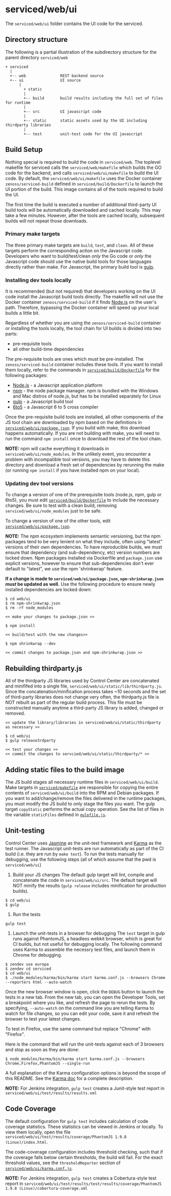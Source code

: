 # serviced/web/ui

The `serviced/web/ui` folder contains the UI code for the serviced.

## Directory structure
The following is a partial illustration of the subdirectory structure for the parent directory `serviced/web`
 ```
 + serviced
   |
   +-- web               REST backend source
   +-- ui                UI source
       |
 	     + static
         |
         +-- build       build results including the full set of files for runtime
         |
         +-- src         UI javascript code
         |
         +-- static      static assets used by the UI including thirdparty libraries
         |
         +-- test        unit-test code for the UI javascript
 ```

## Build Setup
Nothing special is required to build the code in `serviced/web`. The toplevel
makefile for serviced calls the `serviced/web/makefile` which builds the GO code for the backend,
and calls `serviced/web/ui/makefile` to build the UI code.  By default, the `serviced/web/ui/makefile` uses
the Docker container `zenoss/serviced-build` defined in `serviced/build/Dockerfile` to launch
the UI portion of the build. This image contains all of the tools required to build the UI.

The first time the build is executed a number of additional third-party UI build tools will be automatically
downloaded and cached locally. This may take a few minutes. However, after the tools are cached
locally, subsequent builds will not repeat those downloads.

### Primary make targets
The three primary make targets are `build`, `test`, and `clean`. All of these targets perform the corresponding
action on the Javascript code. Developers who want to build/test/clean _only_ the Go code or _only_ the Javascript code should use the native build tools for those languages directly rather than make. For Javascript, the primary build tool is [gulp](http://gulpjs.com/).

### Installing dev tools locally
It is recommended (but not required) that developers working on the UI code install the Javascript build tools directly.
The makefile will not use the Docker container `zenoss/serviced-build` if it finds [Node.js](http://nodejs.org)
on the user's path. Therefore, bypassing the Docker container will speed up your local builds a little bit.

Regardless of whether you are using the `zenoss/serviced-build` container or installing the tools locally, the tool chain for UI builds is divided into two parts:
  * pre-requisite tools
  * all other build-time dependencies

The pre-requisite tools are ones which must be pre-installed. The `zenoss/serviced-build` container includes these tools.
If you want to install them locally, refer to the commands in [`serviced/build/Dockerfile`](../../build/Dockerfile) for the following packages:
  * [Node.js](http://nodejs.org) - a Javascript application platform
  * [npm](https://www.npmjs.com/) - the node package manager. npm is bundled with the Windows and Mac distros of node.js, but has to be installed separately for Linux
  * [gulp](http://gulpjs.com/) - a Javascript build tool
  * [6to5](https://6to5.org/) - a Javascript 6 to 5 cross compiler

Once the pre-requisite build tools are installed, all other components of the JS tool chain are downloaded by npm based on the definitions in [`serviced/web/ui/package.json`](./package.json).  If you build with make, this download happens automatically. If you are not building with make, you will need to run the command `npm install` once to download the rest of the tool chain.

**NOTE:** npm will cache everything it downloads in `serviced/web/ui/node_modules`.  In the unlikely event, you encounter a problem with
incompatible tool versions, you may have to delete this directory and download a fresh set of dependencies by rerunning the make (or running `npm install` if you have installed npm on your local).

### Updating dev tool versions
To change a version of one of the prerequisite tools (node.js, npm, gulp or 6to5), you must edit [`serviced/build/Dockerfile`](../../build/Dockerfile) to include the necessary changes.  Be sure to test with a clean build, removing `serviced/web/ui/node_modules` just to be safe.

To change a version of one of the other tools, edit [`serviced/web/ui/package.json`](./package.json).

**NOTE:** The npm ecosystem implements semantic versioning, but the npm packages tend to be very lenient on what they include, often using "latest" versions of their own dependencies.
To have reproducible builds, we must ensure that dependency (and sub-dependency, etc) version numbers are locked down. Npm packages installed via Dockerfile and `package.json` use explicit versions, however to ensure that sub-dependencies don't ever default to "latest", we use the npm 'shrinkwrap' feature.

**If a change is made to `serviced/web/ui/package.json`, `npm-shrinkwrap.json` *must* be updated as well.** Use the following procedure to ensure newly installed dependencies are locked down:

```
$ cd web/ui
$ rm npm-shrinkwrap.json
$ rm -rf node_modules

<< make your changes to package.json >>

$ npm install

<< build/test with the new changes>>

$ npm shrinkwrap --dev

<< commit changes to package.json and npm-shrinkwrap.json >>
```

## Rebuilding thirdparty.js
All of the thirdparty JS libraries used by Control Center are concatenated and minififed into a single file, `serviced/web/ui/static/lib/thirdparty.js`.  Since the concatenation/minification process takes ~10 seconds and the set of third-party libraries does not change very often, the thirdparty.js file is NOT rebuilt as part of the regular build process.
This file must be constructed manually anytime a third-party JS library is added, changed or removed.

```
<< update the library/libraries in serviced/web/ui/static/thirdparty as necessary >>

$ cd web/ui
$ gulp release3rdparty

<< test your changes >>
<< commit the changes to servcied/web/ui/static/thirdparty/* >>
```

## Adding static files to the build image
The JS build stages all necessary runtime files in `serviced/web/ui/build`. Make targets in [`serviced/makefile`](../../makefile) are responsible for copying the entire contents of `serviced/web/ui/build` into the RPM and Debian packages.  If you want to add/change/remove the files delivered in the runtime packages, you must modify the JS build to only stage the files you want. The gulp target `copyStatic` performs the actual copy operation. See the list of files in the variable `staticFiles` defined in [`gulpfile.js`](gulpfile.js).

## Unit-testing
Control Center uses [Jasmine](http://jasmine.github.io/) as the unit-test framework and [Karma](http://karma-runner.github.io/) as the test runner. The Javascript unit-tests are run automatically as part of the CI build (i.e. they are run by `make test`).
To run the tests manually for debugging, use the following steps (all of which assume that the pwd is `serviced/web/ui`)

1. Build your JS changes
The default gulp target will lint, compile and concatenate the code in `serviced/web/ui/src`. The default target will NOT minify the results (`gulp release` includes minification for production builds).

  ```
  $ cd web/ui
  $ gulp
  ```

1. Run the tests

  ```
  gulp test
  ```

1. Launch the unit-tests in a browser for debugging
The `test` target in gulp runs against PhantomJS, a headless webkit browser, which is great for CI builds, but not useful for debugging locally. The following command uses Karma to assemble the necessry test files, and launch them in Chrome for debugging.

  ```
  $ zendev use europa
  $ zendev cd serviced
  $ cd web/ui
  $ ./node_modules/karma/bin/karma start karma.conf.js --browsers Chrome --reporters html --auto-watch
  ```

Once the new browser window is open, click the `DEBUG` button to launch the tests in a new tab. From the new tab, you can open the Developer Tools, set a breakpoint where you like, and refresh the page to rerun the tests.  By specifying, `--auto-watch` on the command line you are telling Karma to watch for file changes, so you can edit your code, save it and refresh the browser to test your latest changes.

To test in Firefox, use the same command but replace "Chrome" with "Firefox".

Here is the command that will run the unit-tests against each of 3 browsers and stop as soon as they are done:

  ```
  $ node_modules/karma/bin/karma start karma.conf.js --browsers Chrome,Firefox,PhantomJS --single-run
  ```

A full explanation of the Karma configuration options is beyond the scope of this README. See the [Karma doc](http://karma-runner.github.io/) for a complete description.

**NOTE:** For Jenkins integration, `gulp test` creates a Junit-style test report in `serviced/web/ui/test/results/results.xml`

## Code Coverage
The default configuration for `gulp test` includes calculation of code coverage statistics. These statistics can be viewed in Jenkins or locally. To view them locally, open the file `serviced/web/ui/test/results/coverage/PhantomJS 1.9.8 (Linux)/index.html`.

The code-coverage configuration includes threshold checking, such that if the coverage falls below certain thresholds, the build will fail.  For the exact threshold values, see the `thresholdReporter` section of [`serviced/web/ui/karma.conf.js`](./karma.conf.js).

**NOTE:** For Jenkins integration, `gulp test` creates a Cobertura-style test report in `serviced/web/ui/test/results/test/results/coverage/PhantomJS 1.9.8 (Linux)/cobertura-coverage.xml`
